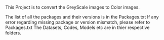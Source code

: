 This Project is to convert the GreyScale images to Color images.

The list of all the packages and their versions is in the Packages.txt
If any error regarding missing package or version mismatch, please refer to Packages.txt
The Datasets, Codes, Models etc are in thier respective folders.

